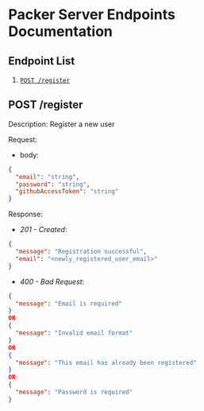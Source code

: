 # Packer Server Endpoints Documentation

## Endpoint List

1. [`POST /register`](#post-register)

## POST /register

Description: Register a new user

Request:

- body:

```json
{
  "email": "string",
  "password": "string",
  "githubAccessToken": "string"
}
```

Response:

- *201 - Created*:

```json
{
  "message": "Registration successful",
  "email": "<newly_registered_user_email>"
}
```

- *400 - Bad Request*:

```json
{
  "message": "Email is required"
}
OR
{
  "message": "Invalid email format"
}
OR
{
  "message": "This email has already been registered"
}
OR
{
  "message": "Password is required"
}
```
